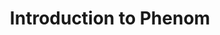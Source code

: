 ---
title: Introduction to Phenom
keywords: sample
summary: "This is just a sample topic..."
permalink: ref_phenom_intro.html
---